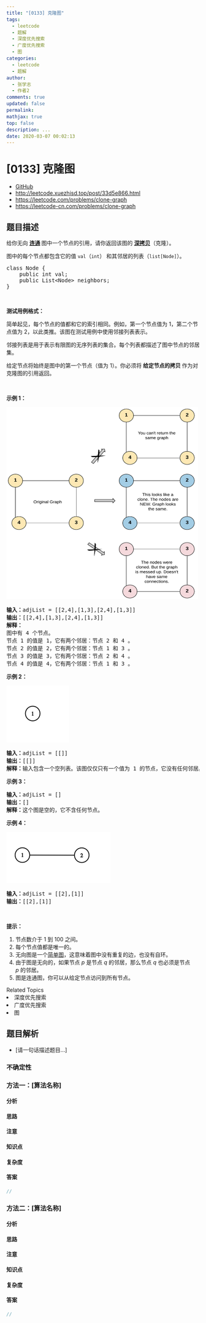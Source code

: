 ```yaml
---
title: "[0133] 克隆图"
tags:
  - leetcode
  - 题解
  - 深度优先搜索
  - 广度优先搜索
  - 图
categories:
  - leetcode
  - 题解
author:
  - 张学志
  - 作者2
comments: true
updated: false
permalink:
mathjax: true
top: false
description: ...
date: 2020-03-07 00:02:13
---
```



# [0133] 克隆图
* [GitHub](https://github.com/algoboy101/LeetCodeCrowdsource/tree/master/_posts/QA/%5B0133%5D%20%E5%85%8B%E9%9A%86%E5%9B%BE.md)
* http://leetcode.xuezhisd.top/post/33d5e866.html
* https://leetcode.com/problems/clone-graph
* https://leetcode-cn.com/problems/clone-graph


## 题目描述

<p>给你无向&nbsp;<strong><a href="https://baike.baidu.com/item/连通图/6460995?fr=aladdin" target="_blank">连通</a>&nbsp;</strong>图中一个节点的引用，请你返回该图的&nbsp;<a href="https://baike.baidu.com/item/深拷贝/22785317?fr=aladdin" target="_blank"><strong>深拷贝</strong></a>（克隆）。</p>

<p>图中的每个节点都包含它的值 <code>val</code>（<code>int</code>） 和其邻居的列表（<code>list[Node]</code>）。</p>

<pre>class Node {
    public int val;
    public List&lt;Node&gt; neighbors;
}</pre>

<p>&nbsp;</p>

<p><strong>测试用例格式：</strong></p>

<p>简单起见，每个节点的值都和它的索引相同。例如，第一个节点值为 1，第二个节点值为 2，以此类推。该图在测试用例中使用邻接列表表示。</p>

<p>邻接列表是用于表示有限图的无序列表的集合。每个列表都描述了图中节点的邻居集。</p>

<p>给定节点将始终是图中的第一个节点（值为 1）。你必须将&nbsp;<strong>给定节点的拷贝&nbsp;</strong>作为对克隆图的引用返回。</p>

<p>&nbsp;</p>

<p><strong>示例 1：</strong></p>

<p><img alt="" src="https://raw.githubusercontent.com/algoboy101/LeetCodeCrowdsource/master/imgs/133_clone_graph_question.png" style="height: 500px; width: 500px;"></p>

<pre><strong>输入：</strong>adjList = [[2,4],[1,3],[2,4],[1,3]]
<strong>输出：</strong>[[2,4],[1,3],[2,4],[1,3]]
<strong>解释：
</strong>图中有 4 个节点。
节点 1 的值是 1，它有两个邻居：节点 2 和 4 。
节点 2 的值是 2，它有两个邻居：节点 1 和 3 。
节点 3 的值是 3，它有两个邻居：节点 2 和 4 。
节点 4 的值是 4，它有两个邻居：节点 1 和 3 。
</pre>

<p><strong>示例 2：</strong></p>

<p><img alt="" src="https://raw.githubusercontent.com/algoboy101/LeetCodeCrowdsource/master/imgs/graph.png" style="height: 148px; width: 163px;"></p>

<pre><strong>输入：</strong>adjList = [[]]
<strong>输出：</strong>[[]]
<strong>解释：</strong>输入包含一个空列表。该图仅仅只有一个值为 1 的节点，它没有任何邻居。
</pre>

<p><strong>示例 3：</strong></p>

<pre><strong>输入：</strong>adjList = []
<strong>输出：</strong>[]
<strong>解释：</strong>这个图是空的，它不含任何节点。
</pre>

<p><strong>示例 4：</strong></p>

<p><img alt="" src="https://raw.githubusercontent.com/algoboy101/LeetCodeCrowdsource/master/imgs/graph-1.png" style="height: 133px; width: 272px;"></p>

<pre><strong>输入：</strong>adjList = [[2],[1]]
<strong>输出：</strong>[[2],[1]]</pre>

<p>&nbsp;</p>

<p><strong>提示：</strong></p>

<ol>
	<li>节点数介于 1 到 100 之间。</li>
	<li>每个节点值都是唯一的。</li>
	<li>无向图是一个<a href="https://baike.baidu.com/item/简单图/1680528?fr=aladdin" target="_blank">简单图</a>，这意味着图中没有重复的边，也没有自环。</li>
	<li>由于图是无向的，如果节点 <em>p</em> 是节点 <em>q</em> 的邻居，那么节点 <em>q</em> 也必须是节点 <em>p</em>&nbsp;的邻居。</li>
	<li>图是连通图，你可以从给定节点访问到所有节点。</li>
</ol>
<div><div>Related Topics</div><div><li>深度优先搜索</li><li>广度优先搜索</li><li>图</li></div></div>


## 题目解析
* [请一句话描述题目...]

### 不确定性


### 方法一：[算法名称]

#### 分析

#### 思路

#### 注意

#### 知识点

#### 复杂度

#### 答案

```cpp
//
```


### 方法二：[算法名称]

#### 分析

#### 思路

#### 注意

#### 知识点

#### 复杂度

#### 答案

```cpp
//
```



